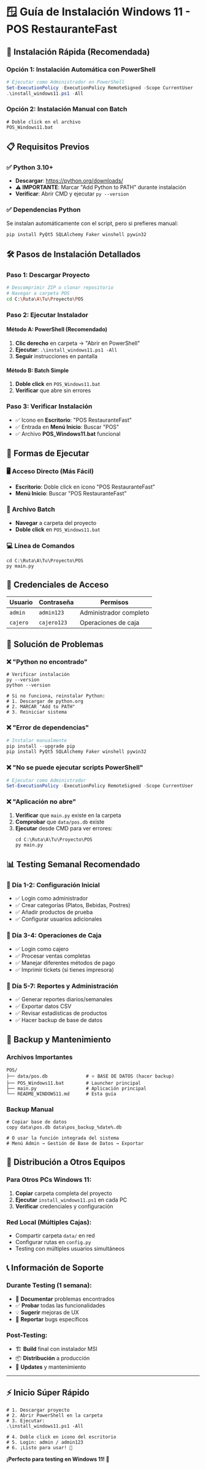 # 🪟 Guía de Instalación Windows 11 - POS RestauranteFast

## 🚀 Instalación Rápida (Recomendada)

### Opción 1: Instalación Automática con PowerShell
```powershell
# Ejecutar como Administrador en PowerShell
Set-ExecutionPolicy -ExecutionPolicy RemoteSigned -Scope CurrentUser
.\install_windows11.ps1 -All
```

### Opción 2: Instalación Manual con Batch
```batch
# Doble click en el archivo
POS_Windows11.bat
```

## 📋 Requisitos Previos

### ✅ Python 3.10+ 
- **Descargar**: https://python.org/downloads/
- **⚠️ IMPORTANTE**: Marcar "Add Python to PATH" durante instalación
- **Verificar**: Abrir CMD y ejecutar `py --version`

### ✅ Dependencias Python
Se instalan automáticamente con el script, pero si prefieres manual:
```bash
pip install PyQt5 SQLAlchemy Faker winshell pywin32
```

## 🛠️ Pasos de Instalación Detallados

### Paso 1: Descargar Proyecto
```bash
# Descomprimir ZIP o clonar repositorio
# Navegar a carpeta POS
cd C:\Ruta\A\Tu\Proyecto\POS
```

### Paso 2: Ejecutar Instalador
#### Método A: PowerShell (Recomendado)
1. **Clic derecho** en carpeta → "Abrir en PowerShell"
2. **Ejecutar**: `.\install_windows11.ps1 -All`
3. **Seguir** instrucciones en pantalla

#### Método B: Batch Simple
1. **Doble click** en `POS_Windows11.bat`
2. **Verificar** que abre sin errores

### Paso 3: Verificar Instalación
- ✅ Icono en **Escritorio**: "POS RestauranteFast"
- ✅ Entrada en **Menú Inicio**: Buscar "POS"
- ✅ Archivo **POS_Windows11.bat** funcional

## 🎯 Formas de Ejecutar

### 🖥️ Acceso Directo (Más Fácil)
- **Escritorio**: Doble click en icono "POS RestauranteFast"
- **Menú Inicio**: Buscar "POS RestauranteFast"

### 📁 Archivo Batch
- **Navegar** a carpeta del proyecto
- **Doble click** en `POS_Windows11.bat`

### 💻 Línea de Comandos
```batch
cd C:\Ruta\A\Tu\Proyecto\POS
py main.py
```

## 🔐 Credenciales de Acceso

| Usuario | Contraseña | Permisos |
|---------|------------|----------|
| `admin` | `admin123` | Administrador completo |
| `cajero` | `cajero123` | Operaciones de caja |

## 🔧 Solución de Problemas

### ❌ "Python no encontrado"
```batch
# Verificar instalación
py --version
python --version

# Si no funciona, reinstalar Python:
# 1. Descargar de python.org
# 2. MARCAR "Add to PATH"
# 3. Reiniciar sistema
```

### ❌ "Error de dependencias"
```powershell
# Instalar manualmente
pip install --upgrade pip
pip install PyQt5 SQLAlchemy Faker winshell pywin32
```

### ❌ "No se puede ejecutar scripts PowerShell"
```powershell
# Ejecutar como Administrador
Set-ExecutionPolicy -ExecutionPolicy RemoteSigned -Scope CurrentUser
```

### ❌ "Aplicación no abre"
1. **Verificar** que `main.py` existe en la carpeta
2. **Comprobar** que `data/pos.db` existe
3. **Ejecutar** desde CMD para ver errores:
   ```batch
   cd C:\Ruta\A\Tu\Proyecto\POS
   py main.py
   ```

## 📊 Testing Semanal Recomendado

### 📅 Día 1-2: Configuración Inicial
- ✅ Login como administrador
- ✅ Crear categorías (Platos, Bebidas, Postres)
- ✅ Añadir productos de prueba
- ✅ Configurar usuarios adicionales

### 📅 Día 3-4: Operaciones de Caja
- ✅ Login como cajero
- ✅ Procesar ventas completas
- ✅ Manejar diferentes métodos de pago
- ✅ Imprimir tickets (si tienes impresora)

### 📅 Día 5-7: Reportes y Administración
- ✅ Generar reportes diarios/semanales
- ✅ Exportar datos CSV
- ✅ Revisar estadísticas de productos
- ✅ Hacer backup de base de datos

## 💾 Backup y Mantenimiento

### Archivos Importantes
```
POS/
├── data/pos.db              # ⭐ BASE DE DATOS (hacer backup)
├── POS_Windows11.bat        # Launcher principal
├── main.py                  # Aplicación principal
└── README_WINDOWS11.md      # Esta guía
```

### Backup Manual
```batch
# Copiar base de datos
copy data\pos.db data\pos_backup_%date%.db

# O usar la función integrada del sistema
# Menú Admin → Gestión de Base de Datos → Exportar
```

## 🚀 Distribución a Otros Equipos

### Para Otros PCs Windows 11:
1. **Copiar** carpeta completa del proyecto
2. **Ejecutar** `install_windows11.ps1` en cada PC
3. **Verificar** credenciales y configuración

### Red Local (Múltiples Cajas):
- Compartir carpeta `data/` en red
- Configurar rutas en `config.py`
- Testing con múltiples usuarios simultáneos

## 📞 Información de Soporte

### Durante Testing (1 semana):
- 📝 **Documentar** problemas encontrados
- ✅ **Probar** todas las funcionalidades
- 💡 **Sugerir** mejoras de UX
- 🐛 **Reportar** bugs específicos

### Post-Testing:
- 🏗️ **Build** final con instalador MSI
- 📦 **Distribución** a producción
- 🔄 **Updates** y mantenimiento

---

## ⚡ Inicio Súper Rápido

```batch
# 1. Descargar proyecto
# 2. Abrir PowerShell en la carpeta
# 3. Ejecutar:
.\install_windows11.ps1 -All

# 4. Doble click en icono del escritorio
# 5. Login: admin / admin123
# 6. ¡Listo para usar! 🎉
```

**¡Perfecto para testing en Windows 11! 🚀**
